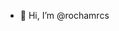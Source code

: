 - 👋 Hi, I’m @rochamrcs

<!---
rochamrcs/rochamrcs is a ✨ special ✨ repository because its `README.md` (this file) appears on your GitHub profile.
You can click the Preview link to take a look at your changes.
--->
